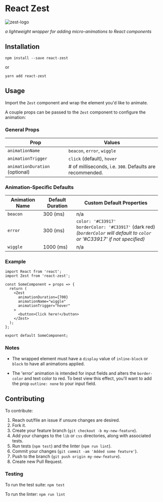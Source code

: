 # React Zest
![zest-logo](https://s3.amazonaws.com/react-zest/zest.png)

_a lightweight wrapper for adding micro-animations to React components_

## Installation

```
npm install --save react-zest
```

or

```
yarn add react-zest
```

## Usage

Import the `Zest` component and wrap the element you'd like to animate.

A couple props can be passed to the `Zest` component to configure the animation:

### General Props

| Prop                           | Values                                                   |
|--------------------------------|----------------------------------------------------------|
| `animationName`                | `beacon`, `error`, `wiggle`                              |
| `animationTrigger`             | `click` (default), `hover`                               |
| `animationDuration` (optional) | # of milliseconds, i.e. `300`. Defaults are recommended. |

### Animation-Specific Defaults

| Animation Name | Default Duration    | Custom Default Properties                                             |
|----------------|---------------------|-----------------------------------------------------------------------|
| `beacon`       | 300 (ms)  | n/a                                                                             |
| `error`        | 300 (ms)  | `color: '#C33917'`<br>`borderColor: '#C33917'` (dark red)</br>_(`borderColor` will default to `color` or '#C33917' if not specified)_ |
| `wiggle`       | 1000 (ms) | n/a                                                                             |


### Example

```
import React from 'react';
import Zest from 'react-zest';

const SomeComponent = props => {
  return (
    <Zest
      animationDuration={700}
      animationName="wiggle"
      animationTrigger="hover"
    >
      <button>Click here!</button>
    </Zest>
  );
};

export default SomeComponent;
```

### Notes

* The wrapped element must have a `display` value of `inline-block` or `block` to have all animations applied.

* The 'error' animation is intended for input fields and alters the `border-color` and text color to red. To best view this effect, you'll want to add the prop `outline: none` to your input field.

## Contributing

To contribute:

1. Reach out/file an issue if unsure changes are desired.
1. Fork it.
1. Create your feature branch (`git checkout -b my-new-feature`).
1. Add your changes to the `lib` or `css` directories, along with associated tests.
1. Run tests (`npm test`) and the linter (`npm run lint`).
1. Commit your changes (`git commit -am 'Added some feature'`).
1. Push to the branch (`git push origin my-new-feature`).
1. Create new Pull Request.

### Testing

To run the test suite: `npm test`

To run the linter: `npm run lint`
